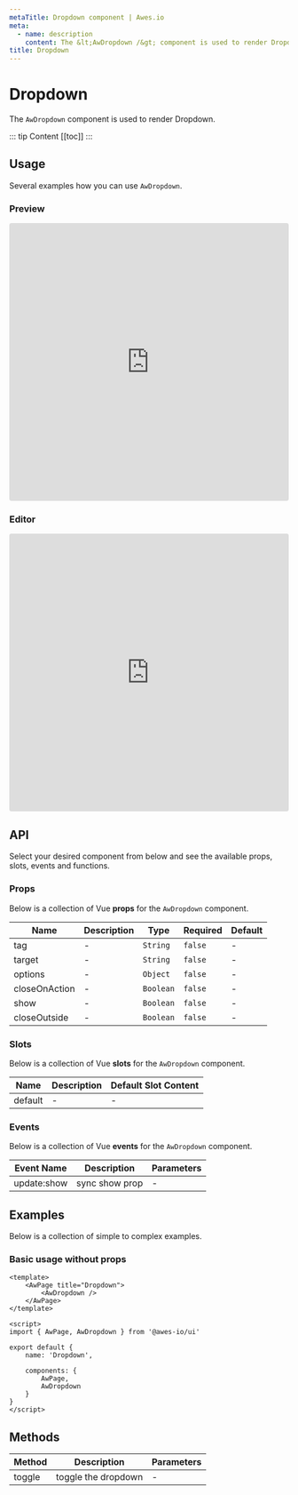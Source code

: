 ```yaml
---
metaTitle: Dropdown сomponent | Awes.io
meta:
  - name: description
    content: The &lt;AwDropdown /&gt; component is used to render Dropdown - UI Vue component for Awes.io.
title: Dropdown
---
```

# Dropdown

The `AwDropdown` component is used to render Dropdown.

::: tip Content
[[toc]]
:::

## Usage
Several examples how you can use `AwDropdown`.

### Preview
<iframe
     src='https://codesandbox.io/embed/github/awes-io/client/tree/master/examples/basic-ui?autoresize=1&fontsize=14&hidenavigation=1&initialpath=%2Faw-dropdown&module=%2Fpages%2Faw-dropdown.vue&theme=dark&view=preview'
     style='width:100%; height:500px; border:0; border-radius: 4px; overflow:hidden;'
     title='basic-ui'
     allow='geolocation; microphone; camera; midi; vr; accelerometer; gyroscope; payment; ambient-light-sensor; encrypted-media; usb'
     sandbox='allow-modals allow-forms allow-popups allow-scripts allow-same-origin'
   ></iframe>

### Editor
<iframe
     src='https://codesandbox.io/embed/github/awes-io/client/tree/master/examples/basic-ui?autoresize=1&fontsize=14&hidenavigation=1&initialpath=%2Faw-dropdown&module=%2Fpages%2Faw-dropdown.vue&theme=dark&view=editor'
     style='width:100%; height:500px; border:0; border-radius: 4px; overflow:hidden;'
     title='basic-ui'
     allow='geolocation; microphone; camera; midi; vr; accelerometer; gyroscope; payment; ambient-light-sensor; encrypted-media; usb'
     sandbox='allow-modals allow-forms allow-popups allow-scripts allow-same-origin'
   ></iframe>

## API
Select your desired component from below and see the available props, slots, events and functions.

### Props
Below is a collection of Vue **props** for the `AwDropdown` component.
<!-- @vuese:AwDropdown:props:start -->
|Name|Description|Type|Required|Default|
|---|---|---|---|---|
|tag|-|`String`|`false`|-|
|target|-|`String`|`false`|-|
|options|-|`Object`|`false`|-|
|closeOnAction|-|`Boolean`|`false`|-|
|show|-|`Boolean`|`false`|-|
|closeOutside|-|`Boolean`|`false`|-|

<!-- @vuese:AwDropdown:props:end -->





### Slots
Below is a collection of Vue **slots** for the `AwDropdown` component.
<!-- @vuese:AwDropdown:slots:start -->
|Name|Description|Default Slot Content|
|---|---|---|
|default|-|-|

<!-- @vuese:AwDropdown:slots:end -->






### Events
Below is a collection of Vue **events** for the `AwDropdown` component.
<!-- @vuese:AwDropdown:events:start -->
|Event Name|Description|Parameters|
|---|---|---|
|update:show|sync show prop|-|

<!-- @vuese:AwDropdown:events:end -->






## Examples
Below is a collection of simple to complex examples.

### Basic usage without props
```vue
<template>
    <AwPage title="Dropdown">
        <AwDropdown />
    </AwPage>
</template>

<script>
import { AwPage, AwDropdown } from '@awes-io/ui'

export default {
    name: 'Dropdown',

    components: {
        AwPage,
        AwDropdown
    }
}
</script>

```

## Methods
<!-- @vuese:AwDropdown:methods:start -->
|Method|Description|Parameters|
|---|---|---|
|toggle|toggle the dropdown|-|

<!-- @vuese:AwDropdown:methods:end -->






                            